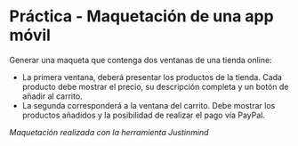 # Práctica - Maquetación de una app móvil

Generar una maqueta que contenga dos ventanas de una tienda online:
- La primera ventana, deberá presentar los productos de la tienda. Cada producto debe mostrar el precio, su descripción completa y un botón de añadir al carrito.
- La segunda corresponderá a la ventana del carrito. Debe mostrar los productos añadidos y la posibilidad de realizar el pago vía PayPal.  

_Maquetación realizada con la herramienta Justinmind_